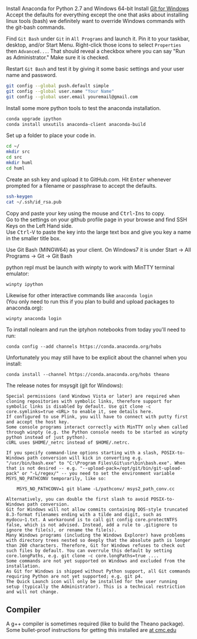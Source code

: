 Install Anaconda for Python 2.7 and Windows 64-bit
Install [Git for Windows](http://www.git-scm.com/download/win)
Accept the defaults for everything except the one that asks about installing linux tools (bash) we definitely want to override Windows commands with the git-bash commands.

Find `Git Bash` under `Git` in `All Programs` and launch it. Pin it to your taskbar, desktop, and/or Start Menu. Right-click those icons to select `Properties` then `Advanced...`. That should reveal a checkbox where you can say "Run as Administrator." Make sure it is checked.

Restart `Git Bash` and test it by giving it some basic settings and your user name and password.

```bash
git config --global push.default simple
git config --global user.name "Your Name"
git config --global user.email youremail@gmail.com
```

Install some more python tools to test the anaconda installation.

```bash
conda upgrade ipython
conda install unxutils anaconda-client anaconda-build
```

Set up a folder to place your code in.

```bash
cd ~/
mkdir src
cd src
mkdir huml
cd huml
```

Create an ssh key and upload it to GitHub.com. Hit <kbd>Enter</kbd> whenever prompted for a filename or passphrase to accept the defaults. 

```bash
ssh-keygen
cat ~/.ssh/id_rsa.pub
```

Copy and paste your key using the mouse and <kbd>Ctrl</kbd>-<kbd>Ins</kbd> to copy.  
Go to the settings on your  github profile page in your browse and find SSH Keys on the Left Hand side.  
Use <kbd>Ctrl</kbd>-<kbd>V</kbd> to paste the key into the large text box and give you key a name in the smaller title box.




Use Git Bash (MINGW64) as your client. On Windows7 it is under Start -> All Programs -> Git -> Git Bash


python repl must be launch with winpty to work with MinTTY terminal emulator:

`winpty ipython`

Likewise for other interactive commands like `anaconda login`  
(You only need to run this if you plan to build and upload packages to anaconda.org):

`winpty anaconda login`

To install nolearn and run the iptyhon notebooks from today you'll need to run:

`conda config --add channels https://conda.anaconda.org/hobs`

Unfortunately you may still have to be explicit about the channel when you install:

`conda install --channel https://conda.anaconda.org/hobs theano` 

The release notes for msysgit (git for Windows):

    Special permissions (and Windows Vista or later) are required when cloning repositories with symbolic links, therefore support for symbolic links is disabled by default. Use git clone -c core.symlinks=true <URL> to enable it, see details here.
    If configured to use Plink, you will have to connect with putty first and accept the host key.
    Some console programs interact correctly with MinTTY only when called through winpty (e.g. the Python console needs to be started as winpty python instead of just python).
    cURL uses $HOME/_netrc instead of $HOME/.netrc.

    If you specify command-line options starting with a slash, POSIX-to-Windows path conversion will kick in converting e.g. "/usr/bin/bash.exe" to "C:\Program Files\Git\usr\bin\bash.exe". When that is not desired -- e.g. "--upload-pack=/opt/git/bin/git-upload-pack" or "-L/regex/" -- you need to set the environment variable MSYS_NO_PATHCONV temporarily, like so:

        MSYS_NO_PATHCONV=1 git blame -L/pathconv/ msys2_path_conv.cc

    Alternatively, you can double the first slash to avoid POSIX-to-Windows path conversion.
    Git for Windows will not allow commits containing DOS-style truncated 8.3-format filenames ending with a tilde and digit, such as mydocu~1.txt. A workaround is to call git config core.protectNTFS false, which is not advised. Instead, add a rule to .gitignore to ignore the file(s), or rename the file(s).
    Many Windows programs (including the Windows Explorer) have problems with directory trees nested so deeply that the absolute path is longer than 260 characters. Therefore, Git for Windows refuses to check out such files by default. You can overrule this default by setting core.longPaths, e.g. git clone -c core.longPaths=true ....
    Some commands are not yet supported on Windows and excluded from the installation.
    As Git for Windows is shipped without Python support, all Git commands requiring Python are not yet supported; e.g. git p4.
    The Quick Launch icon will only be installed for the user running setup (typically the Administrator). This is a technical restriction and will not change.

## Compiler

A g++ compiler is sometimes required (like to build the Theano package). Some bullet-proof instructions for getting this installed are [at cmc.edu](http://www1.cmc.edu/pages/faculty/alee/g++/g++.html)


